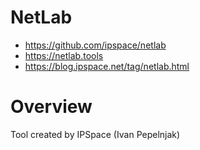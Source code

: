 # NetLab

- https://github.com/ipspace/netlab
- https://netlab.tools
- https://blog.ipspace.net/tag/netlab.html

# Overview
Tool created by IPSpace (Ivan Pepelnjak)